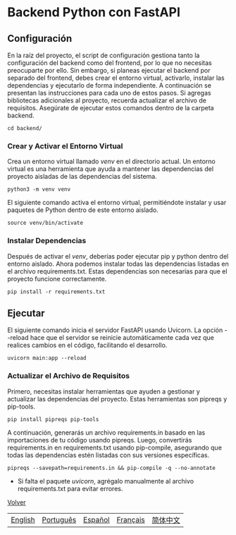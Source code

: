 # Backend Python con FastAPI

## Configuración

En la raíz del proyecto, el script de configuración gestiona tanto la configuración del backend como del frontend, por lo que no necesitas preocuparte por ello. Sin embargo, si planeas ejecutar el backend por separado del frontend, debes crear el entorno virtual, activarlo, instalar las dependencias y ejecutarlo de forma independiente. A continuación se presentan las instrucciones para cada uno de estos pasos. Si agregas bibliotecas adicionales al proyecto, recuerda actualizar el archivo de requisitos. Asegúrate de ejecutar estos comandos dentro de la carpeta backend.

```shell
cd backend/
```

### Crear y Activar el Entorno Virtual

Crea un entorno virtual llamado _venv_ en el directorio actual. Un entorno virtual es una herramienta que ayuda a mantener las dependencias del proyecto aisladas de las dependencias del sistema.

```shell
python3 -m venv venv
```

El siguiente comando activa el entorno virtual, permitiéndote instalar y usar paquetes de Python dentro de este entorno aislado.

```shell
source venv/bin/activate
```

### Instalar Dependencias

Después de activar el _venv_, deberías poder ejecutar pip y python dentro del entorno aislado. Ahora podemos instalar todas las dependencias listadas en el archivo requirements.txt. Estas dependencias son necesarias para que el proyecto funcione correctamente.

```shell
pip install -r requirements.txt
```

## Ejecutar

El siguiente comando inicia el servidor FastAPI usando Uvicorn. La opción --reload hace que el servidor se reinicie automáticamente cada vez que realices cambios en el código, facilitando el desarrollo.

```shell
uvicorn main:app --reload
```

### Actualizar el Archivo de Requisitos

Primero, necesitas instalar herramientas que ayuden a gestionar y actualizar las dependencias del proyecto. Estas herramientas son pipreqs y pip-tools.

```shell
pip install pipreqs pip-tools
```

A continuación, generarás un archivo requirements.in basado en las importaciones de tu código usando pipreqs. Luego, convertirás requirements.in en requirements.txt usando pip-compile, asegurando que todas las dependencias estén listadas con sus versiones específicas.

```shell
pipreqs --savepath=requirements.in && pip-compile -q --no-annotate
```

- Si falta el paquete _uvicorn_, agrégalo manualmente al archivo requirements.txt para evitar errores.

[Volver](../README.es.md)

|  |  |  |  |  |
|-----:|-----:|-----:|-----:|-----:|
| [English](README.en.md) |  [Português](README.pt.md) | [Español](README.es.md) | [Français](README.fr.md) | [简体中文](README.zh.md) |
